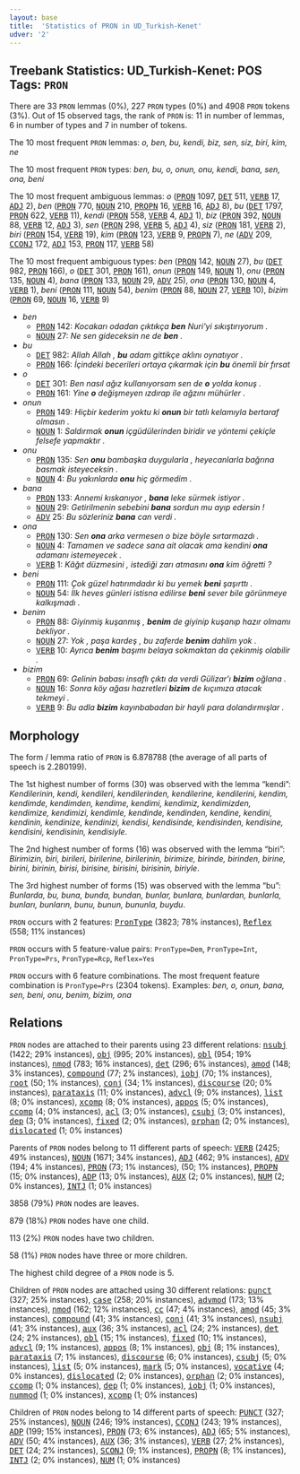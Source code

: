 ```yaml
---
layout: base
title:  'Statistics of PRON in UD_Turkish-Kenet'
udver: '2'
---
```


## Treebank Statistics: UD_Turkish-Kenet: POS Tags: `PRON`

There are 33 `PRON` lemmas (0%), 227 `PRON` types (0%) and 4908 `PRON` tokens (3%).
Out of 15 observed tags, the rank of `PRON` is: 11 in number of lemmas, 6 in number of types and 7 in number of tokens.

The 10 most frequent `PRON` lemmas: <em>o, ben, bu, kendi, biz, sen, siz, biri, kim, ne</em>

The 10 most frequent `PRON` types:  <em>ben, bu, o, onun, onu, kendi, bana, sen, ona, beni</em>

The 10 most frequent ambiguous lemmas: <em>o</em> (<tt><a href="tr_kenet-pos-PRON.html">PRON</a></tt> 1097, <tt><a href="tr_kenet-pos-DET.html">DET</a></tt> 511, <tt><a href="tr_kenet-pos-VERB.html">VERB</a></tt> 17, <tt><a href="tr_kenet-pos-ADJ.html">ADJ</a></tt> 2), <em>ben</em> (<tt><a href="tr_kenet-pos-PRON.html">PRON</a></tt> 770, <tt><a href="tr_kenet-pos-NOUN.html">NOUN</a></tt> 210, <tt><a href="tr_kenet-pos-PROPN.html">PROPN</a></tt> 16, <tt><a href="tr_kenet-pos-VERB.html">VERB</a></tt> 16, <tt><a href="tr_kenet-pos-ADJ.html">ADJ</a></tt> 8), <em>bu</em> (<tt><a href="tr_kenet-pos-DET.html">DET</a></tt> 1797, <tt><a href="tr_kenet-pos-PRON.html">PRON</a></tt> 622, <tt><a href="tr_kenet-pos-VERB.html">VERB</a></tt> 11), <em>kendi</em> (<tt><a href="tr_kenet-pos-PRON.html">PRON</a></tt> 558, <tt><a href="tr_kenet-pos-VERB.html">VERB</a></tt> 4, <tt><a href="tr_kenet-pos-ADJ.html">ADJ</a></tt> 1), <em>biz</em> (<tt><a href="tr_kenet-pos-PRON.html">PRON</a></tt> 392, <tt><a href="tr_kenet-pos-NOUN.html">NOUN</a></tt> 88, <tt><a href="tr_kenet-pos-VERB.html">VERB</a></tt> 12, <tt><a href="tr_kenet-pos-ADJ.html">ADJ</a></tt> 3), <em>sen</em> (<tt><a href="tr_kenet-pos-PRON.html">PRON</a></tt> 298, <tt><a href="tr_kenet-pos-VERB.html">VERB</a></tt> 5, <tt><a href="tr_kenet-pos-ADJ.html">ADJ</a></tt> 4), <em>siz</em> (<tt><a href="tr_kenet-pos-PRON.html">PRON</a></tt> 181, <tt><a href="tr_kenet-pos-VERB.html">VERB</a></tt> 2), <em>biri</em> (<tt><a href="tr_kenet-pos-PRON.html">PRON</a></tt> 154, <tt><a href="tr_kenet-pos-VERB.html">VERB</a></tt> 19), <em>kim</em> (<tt><a href="tr_kenet-pos-PRON.html">PRON</a></tt> 123, <tt><a href="tr_kenet-pos-VERB.html">VERB</a></tt> 9, <tt><a href="tr_kenet-pos-PROPN.html">PROPN</a></tt> 7), <em>ne</em> (<tt><a href="tr_kenet-pos-ADV.html">ADV</a></tt> 209, <tt><a href="tr_kenet-pos-CCONJ.html">CCONJ</a></tt> 172, <tt><a href="tr_kenet-pos-ADJ.html">ADJ</a></tt> 153, <tt><a href="tr_kenet-pos-PRON.html">PRON</a></tt> 117, <tt><a href="tr_kenet-pos-VERB.html">VERB</a></tt> 58)

The 10 most frequent ambiguous types:  <em>ben</em> (<tt><a href="tr_kenet-pos-PRON.html">PRON</a></tt> 142, <tt><a href="tr_kenet-pos-NOUN.html">NOUN</a></tt> 27), <em>bu</em> (<tt><a href="tr_kenet-pos-DET.html">DET</a></tt> 982, <tt><a href="tr_kenet-pos-PRON.html">PRON</a></tt> 166), <em>o</em> (<tt><a href="tr_kenet-pos-DET.html">DET</a></tt> 301, <tt><a href="tr_kenet-pos-PRON.html">PRON</a></tt> 161), <em>onun</em> (<tt><a href="tr_kenet-pos-PRON.html">PRON</a></tt> 149, <tt><a href="tr_kenet-pos-NOUN.html">NOUN</a></tt> 1), <em>onu</em> (<tt><a href="tr_kenet-pos-PRON.html">PRON</a></tt> 135, <tt><a href="tr_kenet-pos-NOUN.html">NOUN</a></tt> 4), <em>bana</em> (<tt><a href="tr_kenet-pos-PRON.html">PRON</a></tt> 133, <tt><a href="tr_kenet-pos-NOUN.html">NOUN</a></tt> 29, <tt><a href="tr_kenet-pos-ADV.html">ADV</a></tt> 25), <em>ona</em> (<tt><a href="tr_kenet-pos-PRON.html">PRON</a></tt> 130, <tt><a href="tr_kenet-pos-NOUN.html">NOUN</a></tt> 4, <tt><a href="tr_kenet-pos-VERB.html">VERB</a></tt> 1), <em>beni</em> (<tt><a href="tr_kenet-pos-PRON.html">PRON</a></tt> 111, <tt><a href="tr_kenet-pos-NOUN.html">NOUN</a></tt> 54), <em>benim</em> (<tt><a href="tr_kenet-pos-PRON.html">PRON</a></tt> 88, <tt><a href="tr_kenet-pos-NOUN.html">NOUN</a></tt> 27, <tt><a href="tr_kenet-pos-VERB.html">VERB</a></tt> 10), <em>bizim</em> (<tt><a href="tr_kenet-pos-PRON.html">PRON</a></tt> 69, <tt><a href="tr_kenet-pos-NOUN.html">NOUN</a></tt> 16, <tt><a href="tr_kenet-pos-VERB.html">VERB</a></tt> 9)


* <em>ben</em>
  * <tt><a href="tr_kenet-pos-PRON.html">PRON</a></tt> 142: <em>Kocakarı odadan çıktıkça <b>ben</b> Nuri'yi sıkıştırıyorum .</em>
  * <tt><a href="tr_kenet-pos-NOUN.html">NOUN</a></tt> 27: <em>Ne sen gideceksin ne de <b>ben</b> .</em>
* <em>bu</em>
  * <tt><a href="tr_kenet-pos-DET.html">DET</a></tt> 982: <em>Allah Allah , <b>bu</b> adam gittikçe aklını oynatıyor .</em>
  * <tt><a href="tr_kenet-pos-PRON.html">PRON</a></tt> 166: <em>İçindeki becerileri ortaya çıkarmak için <b>bu</b> önemli bir fırsat</em>
* <em>o</em>
  * <tt><a href="tr_kenet-pos-DET.html">DET</a></tt> 301: <em>Ben nasıl ağız kullanıyorsam sen de <b>o</b> yolda konuş .</em>
  * <tt><a href="tr_kenet-pos-PRON.html">PRON</a></tt> 161: <em>Yine <b>o</b> değişmeyen ızdırap ile ağzını mühürler .</em>
* <em>onun</em>
  * <tt><a href="tr_kenet-pos-PRON.html">PRON</a></tt> 149: <em>Hiçbir kederim yoktu ki <b>onun</b> bir tatlı kelamıyla bertaraf olmasın .</em>
  * <tt><a href="tr_kenet-pos-NOUN.html">NOUN</a></tt> 1: <em>Saldırmak <b>onun</b> içgüdülerinden biridir ve yöntemi çekiçle felsefe yapmaktır .</em>
* <em>onu</em>
  * <tt><a href="tr_kenet-pos-PRON.html">PRON</a></tt> 135: <em>Sen <b>onu</b> bambaşka duygularla , heyecanlarla bağrına basmak isteyeceksin .</em>
  * <tt><a href="tr_kenet-pos-NOUN.html">NOUN</a></tt> 4: <em>Bu yakınlarda <b>onu</b> hiç görmedim .</em>
* <em>bana</em>
  * <tt><a href="tr_kenet-pos-PRON.html">PRON</a></tt> 133: <em>Annemi kıskanıyor , <b>bana</b> leke sürmek istiyor .</em>
  * <tt><a href="tr_kenet-pos-NOUN.html">NOUN</a></tt> 29: <em>Getirilmenin sebebini <b>bana</b> sordun mu ayıp edersin !</em>
  * <tt><a href="tr_kenet-pos-ADV.html">ADV</a></tt> 25: <em>Bu sözleriniz <b>bana</b> can verdi .</em>
* <em>ona</em>
  * <tt><a href="tr_kenet-pos-PRON.html">PRON</a></tt> 130: <em>Sen <b>ona</b> arka vermesen o bize böyle sırtarmazdı .</em>
  * <tt><a href="tr_kenet-pos-NOUN.html">NOUN</a></tt> 4: <em>Tamamen ve sadece sana ait olacak ama kendini <b>ona</b> adamanı istemeyecek .</em>
  * <tt><a href="tr_kenet-pos-VERB.html">VERB</a></tt> 1: <em>Kâğıt düzmesini , istediği zarı atmasını <b>ona</b> kim öğretti ?</em>
* <em>beni</em>
  * <tt><a href="tr_kenet-pos-PRON.html">PRON</a></tt> 111: <em>Çok güzel hatırımdadır ki bu yemek <b>beni</b> şaşırttı .</em>
  * <tt><a href="tr_kenet-pos-NOUN.html">NOUN</a></tt> 54: <em>İlk heves günleri istisna edilirse <b>beni</b> sever bile görünmeye kalkışmadı .</em>
* <em>benim</em>
  * <tt><a href="tr_kenet-pos-PRON.html">PRON</a></tt> 88: <em>Giyinmiş kuşanmış , <b>benim</b> de giyinip kuşanıp hazır olmamı bekliyor .</em>
  * <tt><a href="tr_kenet-pos-NOUN.html">NOUN</a></tt> 27: <em>Yok , paşa kardeş , bu zaferde <b>benim</b> dahlim yok .</em>
  * <tt><a href="tr_kenet-pos-VERB.html">VERB</a></tt> 10: <em>Ayrıca <b>benim</b> başımı belaya sokmaktan da çekinmiş olabilir .</em>
* <em>bizim</em>
  * <tt><a href="tr_kenet-pos-PRON.html">PRON</a></tt> 69: <em>Gelinin babası insaflı çıktı da verdi Gülizar'ı <b>bizim</b> oğlana .</em>
  * <tt><a href="tr_kenet-pos-NOUN.html">NOUN</a></tt> 16: <em>Sonra köy ağası hazretleri <b>bizim</b> de kıçımıza atacak tekmeyi .</em>
  * <tt><a href="tr_kenet-pos-VERB.html">VERB</a></tt> 9: <em>Bu adla <b>bizim</b> kayınbabadan bir hayli para dolandırmışlar .</em>

## Morphology

The form / lemma ratio of `PRON` is 6.878788 (the average of all parts of speech is 2.280199).

The 1st highest number of forms (30) was observed with the lemma “kendi”: <em>Kendilerinin, kendi, kendileri, kendilerinden, kendilerine, kendilerini, kendim, kendimde, kendimden, kendime, kendimi, kendimiz, kendimizden, kendimize, kendimizi, kendimle, kendinde, kendinden, kendine, kendini, kendinin, kendinize, kendinizi, kendisi, kendisinde, kendisinden, kendisine, kendisini, kendisinin, kendisiyle</em>.

The 2nd highest number of forms (16) was observed with the lemma “biri”: <em>Birimizin, biri, birileri, birilerine, birilerinin, birimize, birinde, birinden, birine, birini, birinin, birisi, birisine, birisini, birisinin, biriyle</em>.

The 3rd highest number of forms (15) was observed with the lemma “bu”: <em>Bunlarda, bu, buna, bunda, bundan, bunlar, bunlara, bunlardan, bunlarla, bunları, bunların, bunu, bunun, bununla, buydu</em>.

`PRON` occurs with 2 features: <tt><a href="tr_kenet-feat-PronType.html">PronType</a></tt> (3823; 78% instances), <tt><a href="tr_kenet-feat-Reflex.html">Reflex</a></tt> (558; 11% instances)

`PRON` occurs with 5 feature-value pairs: `PronType=Dem`, `PronType=Int`, `PronType=Prs`, `PronType=Rcp`, `Reflex=Yes`

`PRON` occurs with 6 feature combinations.
The most frequent feature combination is `PronType=Prs` (2304 tokens).
Examples: <em>ben, o, onun, bana, sen, beni, onu, benim, bizim, ona</em>


## Relations

`PRON` nodes are attached to their parents using 23 different relations: <tt><a href="tr_kenet-dep-nsubj.html">nsubj</a></tt> (1422; 29% instances), <tt><a href="tr_kenet-dep-obj.html">obj</a></tt> (995; 20% instances), <tt><a href="tr_kenet-dep-obl.html">obl</a></tt> (954; 19% instances), <tt><a href="tr_kenet-dep-nmod.html">nmod</a></tt> (783; 16% instances), <tt><a href="tr_kenet-dep-det.html">det</a></tt> (296; 6% instances), <tt><a href="tr_kenet-dep-amod.html">amod</a></tt> (148; 3% instances), <tt><a href="tr_kenet-dep-compound.html">compound</a></tt> (77; 2% instances), <tt><a href="tr_kenet-dep-iobj.html">iobj</a></tt> (70; 1% instances), <tt><a href="tr_kenet-dep-root.html">root</a></tt> (50; 1% instances), <tt><a href="tr_kenet-dep-conj.html">conj</a></tt> (34; 1% instances), <tt><a href="tr_kenet-dep-discourse.html">discourse</a></tt> (20; 0% instances), <tt><a href="tr_kenet-dep-parataxis.html">parataxis</a></tt> (11; 0% instances), <tt><a href="tr_kenet-dep-advcl.html">advcl</a></tt> (9; 0% instances), <tt><a href="tr_kenet-dep-list.html">list</a></tt> (8; 0% instances), <tt><a href="tr_kenet-dep-xcomp.html">xcomp</a></tt> (8; 0% instances), <tt><a href="tr_kenet-dep-appos.html">appos</a></tt> (5; 0% instances), <tt><a href="tr_kenet-dep-ccomp.html">ccomp</a></tt> (4; 0% instances), <tt><a href="tr_kenet-dep-acl.html">acl</a></tt> (3; 0% instances), <tt><a href="tr_kenet-dep-csubj.html">csubj</a></tt> (3; 0% instances), <tt><a href="tr_kenet-dep-dep.html">dep</a></tt> (3; 0% instances), <tt><a href="tr_kenet-dep-fixed.html">fixed</a></tt> (2; 0% instances), <tt><a href="tr_kenet-dep-orphan.html">orphan</a></tt> (2; 0% instances), <tt><a href="tr_kenet-dep-dislocated.html">dislocated</a></tt> (1; 0% instances)

Parents of `PRON` nodes belong to 11 different parts of speech: <tt><a href="tr_kenet-pos-VERB.html">VERB</a></tt> (2425; 49% instances), <tt><a href="tr_kenet-pos-NOUN.html">NOUN</a></tt> (1671; 34% instances), <tt><a href="tr_kenet-pos-ADJ.html">ADJ</a></tt> (462; 9% instances), <tt><a href="tr_kenet-pos-ADV.html">ADV</a></tt> (194; 4% instances), <tt><a href="tr_kenet-pos-PRON.html">PRON</a></tt> (73; 1% instances),  (50; 1% instances), <tt><a href="tr_kenet-pos-PROPN.html">PROPN</a></tt> (15; 0% instances), <tt><a href="tr_kenet-pos-ADP.html">ADP</a></tt> (13; 0% instances), <tt><a href="tr_kenet-pos-AUX.html">AUX</a></tt> (2; 0% instances), <tt><a href="tr_kenet-pos-NUM.html">NUM</a></tt> (2; 0% instances), <tt><a href="tr_kenet-pos-INTJ.html">INTJ</a></tt> (1; 0% instances)

3858 (79%) `PRON` nodes are leaves.

879 (18%) `PRON` nodes have one child.

113 (2%) `PRON` nodes have two children.

58 (1%) `PRON` nodes have three or more children.

The highest child degree of a `PRON` node is 5.

Children of `PRON` nodes are attached using 30 different relations: <tt><a href="tr_kenet-dep-punct.html">punct</a></tt> (327; 25% instances), <tt><a href="tr_kenet-dep-case.html">case</a></tt> (258; 20% instances), <tt><a href="tr_kenet-dep-advmod.html">advmod</a></tt> (173; 13% instances), <tt><a href="tr_kenet-dep-nmod.html">nmod</a></tt> (162; 12% instances), <tt><a href="tr_kenet-dep-cc.html">cc</a></tt> (47; 4% instances), <tt><a href="tr_kenet-dep-amod.html">amod</a></tt> (45; 3% instances), <tt><a href="tr_kenet-dep-compound.html">compound</a></tt> (41; 3% instances), <tt><a href="tr_kenet-dep-conj.html">conj</a></tt> (41; 3% instances), <tt><a href="tr_kenet-dep-nsubj.html">nsubj</a></tt> (41; 3% instances), <tt><a href="tr_kenet-dep-aux.html">aux</a></tt> (36; 3% instances), <tt><a href="tr_kenet-dep-acl.html">acl</a></tt> (24; 2% instances), <tt><a href="tr_kenet-dep-det.html">det</a></tt> (24; 2% instances), <tt><a href="tr_kenet-dep-obl.html">obl</a></tt> (15; 1% instances), <tt><a href="tr_kenet-dep-fixed.html">fixed</a></tt> (10; 1% instances), <tt><a href="tr_kenet-dep-advcl.html">advcl</a></tt> (9; 1% instances), <tt><a href="tr_kenet-dep-appos.html">appos</a></tt> (8; 1% instances), <tt><a href="tr_kenet-dep-obj.html">obj</a></tt> (8; 1% instances), <tt><a href="tr_kenet-dep-parataxis.html">parataxis</a></tt> (7; 1% instances), <tt><a href="tr_kenet-dep-discourse.html">discourse</a></tt> (6; 0% instances), <tt><a href="tr_kenet-dep-csubj.html">csubj</a></tt> (5; 0% instances), <tt><a href="tr_kenet-dep-list.html">list</a></tt> (5; 0% instances), <tt><a href="tr_kenet-dep-mark.html">mark</a></tt> (5; 0% instances), <tt><a href="tr_kenet-dep-vocative.html">vocative</a></tt> (4; 0% instances), <tt><a href="tr_kenet-dep-dislocated.html">dislocated</a></tt> (2; 0% instances), <tt><a href="tr_kenet-dep-orphan.html">orphan</a></tt> (2; 0% instances), <tt><a href="tr_kenet-dep-ccomp.html">ccomp</a></tt> (1; 0% instances), <tt><a href="tr_kenet-dep-dep.html">dep</a></tt> (1; 0% instances), <tt><a href="tr_kenet-dep-iobj.html">iobj</a></tt> (1; 0% instances), <tt><a href="tr_kenet-dep-nummod.html">nummod</a></tt> (1; 0% instances), <tt><a href="tr_kenet-dep-xcomp.html">xcomp</a></tt> (1; 0% instances)

Children of `PRON` nodes belong to 14 different parts of speech: <tt><a href="tr_kenet-pos-PUNCT.html">PUNCT</a></tt> (327; 25% instances), <tt><a href="tr_kenet-pos-NOUN.html">NOUN</a></tt> (246; 19% instances), <tt><a href="tr_kenet-pos-CCONJ.html">CCONJ</a></tt> (243; 19% instances), <tt><a href="tr_kenet-pos-ADP.html">ADP</a></tt> (199; 15% instances), <tt><a href="tr_kenet-pos-PRON.html">PRON</a></tt> (73; 6% instances), <tt><a href="tr_kenet-pos-ADJ.html">ADJ</a></tt> (65; 5% instances), <tt><a href="tr_kenet-pos-ADV.html">ADV</a></tt> (50; 4% instances), <tt><a href="tr_kenet-pos-AUX.html">AUX</a></tt> (36; 3% instances), <tt><a href="tr_kenet-pos-VERB.html">VERB</a></tt> (27; 2% instances), <tt><a href="tr_kenet-pos-DET.html">DET</a></tt> (24; 2% instances), <tt><a href="tr_kenet-pos-SCONJ.html">SCONJ</a></tt> (9; 1% instances), <tt><a href="tr_kenet-pos-PROPN.html">PROPN</a></tt> (8; 1% instances), <tt><a href="tr_kenet-pos-INTJ.html">INTJ</a></tt> (2; 0% instances), <tt><a href="tr_kenet-pos-NUM.html">NUM</a></tt> (1; 0% instances)


